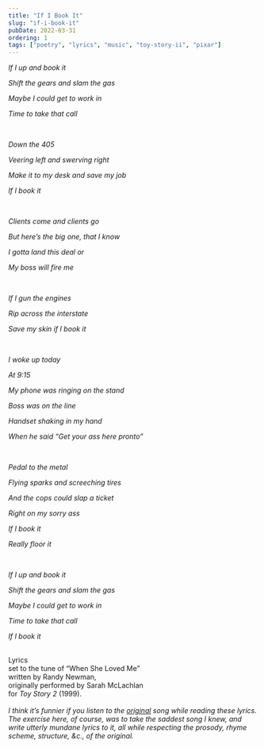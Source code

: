 ```yaml
---
title: "If I Book It"
slug: "if-i-book-it"
pubDate: 2022-03-31
ordering: 1
tags: ["poetry", "lyrics", "music", "toy-story-ii", "pixar"]
---
```


<i>

If I up and book it

Shift the gears and slam the gas

Maybe I could get to work in

Time to take that call

<br />

Down the 405

Veering left and swerving right

Make it to my desk and save my job

If I book it

<br />

Clients come and clients go

But here’s the big one, that I know

I gotta land this deal or

My boss will fire me

<br />

If I gun the engines

Rip across the interstate

Save my skin if I book it

<br />

I woke up today

At 9:15

My phone was ringing on the stand

Boss was on the line

Handset shaking in my hand

When he said “Get your ass here pronto”

<br />

Pedal to the metal

Flying sparks and screeching tires

And the cops could slap a ticket

Right on my sorry ass

If I book it

Really floor it

<br />

If I up and book it

Shift the gears and slam the gas

Maybe I could get to work in

Time to take that call

If I book it

</i>

<br />

<div class="quote-attribution">
Lyrics<br />
set to the tune of “When She Loved Me”<br />
written by Randy Newman,<br />
originally performed by Sarah McLachlan<br />
for <i>Toy Story 2</i> (1999).
</div>

<br />

<div class="commentary">
<i>
I think it’s funnier if you listen to the <a href="https://www.youtube.com/watch?v=j9Vit2vq22M">original</a> song while reading these lyrics. The exercise here, of course, was to take the saddest song I knew, and write utterly mundane lyrics to it, all while respecting the prosody, rhyme scheme, structure, &c., of the original.
</i>
</div>